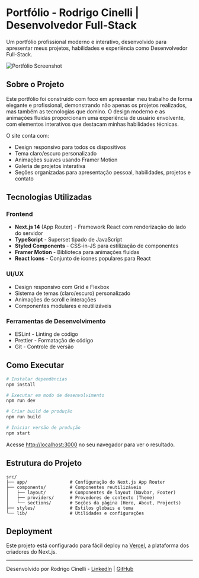 # Portfólio - Rodrigo Cinelli | Desenvolvedor Full-Stack

Um portfólio profissional moderno e interativo, desenvolvido para apresentar meus projetos, habilidades e experiência como Desenvolvedor Full-Stack.

![Portfólio Screenshot](public/assets/vectors/preview.png)

## Sobre o Projeto

Este portfólio foi construído com foco em apresentar meu trabalho de forma elegante e profissional, demonstrando não apenas os projetos realizados, mas também as tecnologias que domino. O design moderno e as animações fluidas proporcionam uma experiência de usuário envolvente, com elementos interativos que destacam minhas habilidades técnicas.

O site conta com:
- Design responsivo para todos os dispositivos
- Tema claro/escuro personalizado
- Animações suaves usando Framer Motion
- Galeria de projetos interativa
- Seções organizadas para apresentação pessoal, habilidades, projetos e contato

## Tecnologias Utilizadas

### Frontend
- **Next.js 14** (App Router) - Framework React com renderização do lado do servidor
- **TypeScript** - Superset tipado de JavaScript
- **Styled Components** - CSS-in-JS para estilização de componentes
- **Framer Motion** - Biblioteca para animações fluidas
- **React Icons** - Conjunto de ícones populares para React

### UI/UX
- Design responsivo com Grid e Flexbox
- Sistema de temas (claro/escuro) personalizado
- Animações de scroll e interações
- Componentes modulares e reutilizáveis

### Ferramentas de Desenvolvimento
- ESLint - Linting de código
- Prettier - Formatação de código
- Git - Controle de versão

## Como Executar

```bash
# Instalar dependências
npm install

# Executar em modo de desenvolvimento
npm run dev

# Criar build de produção
npm run build

# Iniciar versão de produção
npm start
```

Acesse [http://localhost:3000](http://localhost:3000) no seu navegador para ver o resultado.

## Estrutura do Projeto

```
src/
├── app/                # Configuração do Next.js App Router
├── components/         # Componentes reutilizáveis
│   ├── layout/         # Componentes de layout (Navbar, Footer)
│   ├── providers/      # Provedores de contexto (Theme)
│   └── sections/       # Seções da página (Hero, About, Projects)
├── styles/             # Estilos globais e tema
└── lib/                # Utilidades e configurações
```

## Deployment

Este projeto está configurado para fácil deploy na [Vercel](https://vercel.com), a plataforma dos criadores do Next.js.

---

Desenvolvido por Rodrigo Cinelli - [LinkedIn](https://www.linkedin.com/in/rodrigo-cinelli) | [GitHub](https://github.com/RodCinelli)
